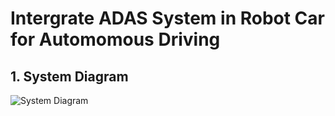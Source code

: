 # Intergrate ADAS System in Robot Car for Automomous Driving

## 1. System Diagram
![System Diagram](https://github.com/user-attachments/assets/d40e8cd1-fcc7-436c-bea0-e3c7d3c0dde5)
